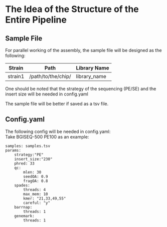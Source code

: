 # The Idea of the Structure of the Entire Pipeline

## Sample File

For parallel working of the assembly, the sample file will be designed as the following:

Strain | Path | Library Name
--- | --- | ---
strain1 | /path/to/the/chip/ | library_name

One should be noted that the strategy of the sequencing (PE/SE) and the insert size will be needed in config.yaml  

The sample file will be better if saved as a tsv file.  

## Config.yaml

The following config will be needed in config.yaml:  
Take BGISEQ-500 PE100 as an example:  

```{text}
samples: samples.tsv  
params:  
    strategy:"PE"
    insert_size:"230"
    phred: 33
    qc:
        mlen: 30
        seedOA: 0.9
        fragOA: 0.8
    spades:
        threads: 4
        max_mem: 10
        kmer: "21,33,49,55"
        careful: "y"  
    barrnap:
        threads: 1
    genemark:
        threads: 1


```
